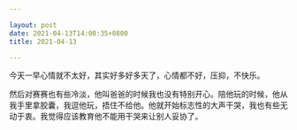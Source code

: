 ```yaml
---

layout: post
date: 2021-04-13T14:00:35+0800
title: 2021-04-13

---
```


今天一早心情就不太好，其实好多好多天了，心情都不好，压抑，不快乐。

然后对赛赛也有些冷淡，他叫爸爸的时候我也没有特别开心。陪他玩的时候，他从我手里拿胶囊，我逗他玩，捂住不给他。他就开始标志性的大声干哭，我也有些无动于衷。我觉得应该教育他不能用干哭来让别人妥协了。
